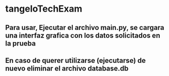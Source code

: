 # tangeloTechExam

## Para usar, Ejecutar el archivo main.py, se cargara una interfaz grafica con los datos solicitados en la prueba 

## En caso de querer utilizarse (ejecutarse) de nuevo eliminar el archivo database.db
